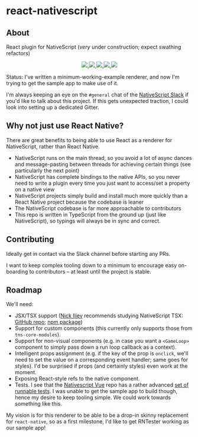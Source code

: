 # react-nativescript
## About

React plugin for NativeScript (*very* under construction; expect swathing refactors)

<p align="center">
    <a href="https://github.com/shirakaba/nside">
        <img src="http://githubbadges.com/star.svg?user=shirakaba&repo=react-nativescript&style=flat">
    </a>
    <a href="https://github.com/shirakaba/nside/fork">
        <img src="http://githubbadges.com/fork.svg?user=shirakaba&repo=react-nativescript&style=flat">
    </a>
    <a href="https://github.com/ellerbrock/open-source-badge/">
        <img src="https://badges.frapsoft.com/os/gpl/gpl.svg?v=102">
    </a>
    <a href="http://makeapullrequest.com">
        <img src="https://img.shields.io/badge/PRs-welcome-brightgreen.svg?style=flat">
    </a>
    <a href="https://twitter.com/intent/follow?screen_name=LinguaBrowse">
        <img src="https://img.shields.io/twitter/follow/LinguaBrowse.svg?style=social&logo=twitter">
    </a>
</p>

Status: I've written a minimum-working-example renderer, and now I'm trying to get the sample app to make use of it.

I'm always keeping an eye on the `#general` chat of the [NativeScript Slack](https://nativescriptcommunity.slack.com) if you'd like to talk about this project. If this gets unexpected traction, I could look into setting up a dedicated Gitter.

## Why not just use React Native?

There are great benefits to being able to use React as a renderer for NativeScript, rather than React Native.

* NativeScript runs on the main thread, so you avoid a lot of async dances and message-pasting between threads for achieving certain things (see particularly the next point)
* NativeScript has complete bindings to the native APIs, so you never need to write a plugin every time you just want to access/set a property on a native view
* NativeScript projects simply build and install much more quickly than a React Native project because the codebase is leaner
* The NativeScript codebase is far more approachable to contributors
* This repo is written in TypeScript from the ground up (just like NativeScript), so typings will always be in sync and correct.

## Contributing

Ideally get in contact via the Slack channel before starting any PRs.

I want to keep complex tooling down to a minimum to encourage easy on-boarding to contributors – at least until the project is stable.

## Roadmap

We'll need:

* JSX/TSX support ([Nick Iliev](https://github.com/NickIliev) recommends studying NativeScript TSX: [GitHub repo](https://github.com/PanayotCankov/nativescript-tsx); [npm package](https://www.npmjs.com/package/nativescript-tsx))
* Support for custom components (this currently only supports those from `tns-core-modules`).
* Support for non-visual components (e.g. in case you want a `<GameLoop>` component to simply pass down a run loop callback as a context).
* Intelligent props assignment (e.g. if the key of the prop is `onclick`, we'll need to set the value on a corresponding event handler; same goes for styles). I'd be surprised if props (and certainly styles) even work at the moment.
* Exposing React-style refs to the native component.
* Tests. I see that the [Nativescript Vue](https://github.com/nativescript-vue/nativescript-vue) repo has a rather advanced [set of runnable tests](https://github.com/nativescript-vue/nativescript-vue/tree/master/samples/app). I was unable to get the sample app to build though, hence my desire to keep tooling simple. We could work towards something like this.

My vision is for this renderer to be able to be a drop-in skinny replacement for `react-native`, so as a first milestone, I'd like to get RNTester working as our sample app!
